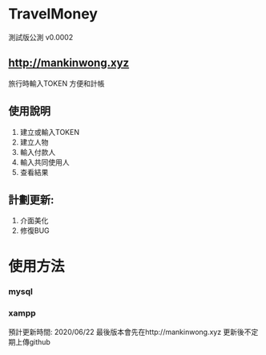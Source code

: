 # TravelMoney
測試版公測 v0.0002

## http://mankinwong.xyz

旅行時輸入TOKEN
方便和計帳


## 使用說明
1. 建立或輸入TOKEN
2. 建立人物
3. 輸入付款人
4. 輸入共同使用人
5. 查看結果

## 計劃更新: 
1. 介面美化
2. 修復BUG

# 使用方法
### mysql
### xampp 

預計更新時間: 2020/06/22 
最後版本會先在http://mankinwong.xyz 更新後不定期上傳github


